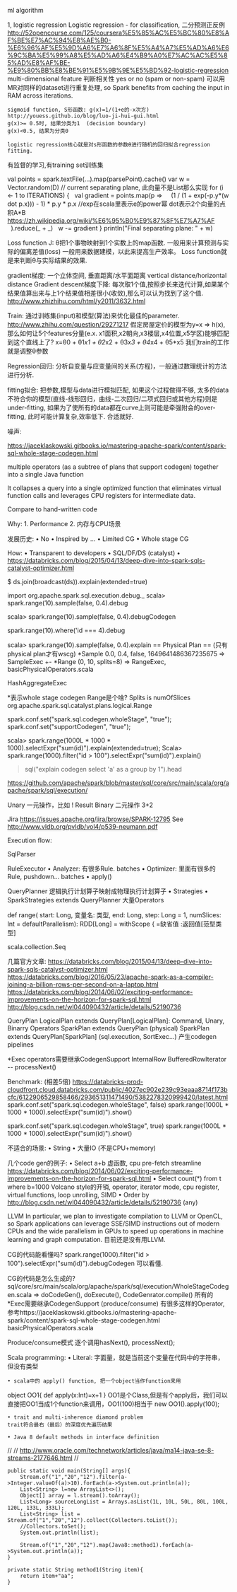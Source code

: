 ml algorithm

1, logistic regression
Logistic regression  - for classification, 二分预测正反例
   http://52opencourse.com/125/coursera%E5%85%AC%E5%BC%80%E8%AF%BE%E7%AC%94%E8%AE%B0-%E6%96%AF%E5%9D%A6%E7%A6%8F%E5%A4%A7%E5%AD%A6%E6%9C%BA%E5%99%A8%E5%AD%A6%E4%B9%A0%E7%AC%AC%E5%85%AD%E8%AF%BE-%E9%80%BB%E8%BE%91%E5%9B%9E%E5%BD%92-logistic-regression
    multi-dimensional feature 判断相关性  yes or no (spam or non-spam)
    可以用MR对同样的dataset进行重复处理, so Spark benefits from caching the input in RAM across iterations.

    sigmoid function, S形函数: g(x)=1/(1+e的-x次方)    http://youess.github.io/blog/luo-ji-hui-gui.html
    g(x)>= 0.5时, 结果分类为1  (decision boundary)
    g(x)<0.5, 结果为分类0
    
    logistic regression核心就是对s形函数的参数θ进行随机的回归拟合regression fitting.

   有监督的学习,有training set训练集
  
val points = spark.textFile(...).map(parsePoint).cache()
var w = Vector.random(D) // current separating plane, 此向量不是List那么实现
for (i <- 1 to ITERATIONS) {
  val gradient = points.map(p =>
    (1 / (1 + exp(-p.y*(w dot p.x))) - 1) * p.y * p.x   //exp在scala里表示e的power幂 dot表示2个向量的点积A*B  https://zh.wikipedia.org/wiki/%E6%95%B0%E9%87%8F%E7%A7%AF
  ).reduce(_ + _)
  w -= gradient
}
println("Final separating plane: " + w)



Loss function J: θ把1个事物映射到1个实数上的map函数.  一般用来计算预测与实际的偏离差值(loss)
一般用来数据建模，以此来提高生产效率。
Loss function就是来判断θ与实际结果的效果.

gradient梯度:  一个立体空间, 垂直距离/水平面距离 vertical distance/horizontal distance
Gradient descent梯度下降:  每次取1个值,按照步长来迭代计算,如果某个结果值算出来与上1个结果值相差很小(收敛),那么可以认为找到了这个值.  http://www.zhizhihu.com/html/y2011/3632.html

Train: 通过训练集(input)和模型(算法)来优化最佳的parameter.   http://www.zhihu.com/question/29271217
假定房屋定价的模型为y=x  => h(x),那么如何让5个features分量(e.x. x1面积,x2朝向,x3楼层,x4位置,x5学区)能够匹配到这个直线上了?   x=θ0 + θ1*x1 + θ2*x2 + θ3*x3 + θ4*x4 + θ5*x5
我们train的工作就是调整θ参数

Regression回归: 分析自变量与应变量间的关系(方程)，一般通过数理统计的方法进行分析. 

 fitting拟合:  把参数,模型与data进行模拟匹配, 如果这个过程做得不够, 太多的data不符合你的模型(直线-线形回归，曲线-二次回归/二项式回归或其他方程)则是under-fitting, 如果为了使所有的data都在curve上则可能是牵强附会的over-fitting, 此时可能计算复杂,效率低下.  合适就好.


噪声:


https://jaceklaskowski.gitbooks.io/mastering-apache-spark/content/spark-sql-whole-stage-codegen.html

multiple operators (as a subtree of plans that support codegen) together into a single Java function

It collapses a query into a single optimized function that eliminates virtual function calls and leverages CPU registers for intermediate data.

Compare to hand-written code


Why:
	1. Performance
	2. 内存与CPU场景
	
发展历史:
	• No
	• Inspired by ...
	• Limited CG
	• Whole stage CG

How:
	• Transparent to developers
	• SQL/DF/DS (catalyst)
	• https://databricks.com/blog/2015/04/13/deep-dive-into-spark-sqls-catalyst-optimizer.html

$ ds.join(broadcast(ds)).explain(extended=true)

import org.apache.spark.sql.execution.debug._
scala> spark.range(10).sample(false, 0.4).debug

scala> spark.range(10).sample(false, 0.4).debugCodegen

spark.range(10).where('id === 4).debug



scala> spark.range(10).sample(false, 0.4).explain
== Physical Plan == (只有physical plan才有wscg)
*Sample 0.0, 0.4, false, 1649641486367235675     => SampleExec
+- *Range (0, 10, splits=8)   => RangeExec, basicPhysicalOperators.scala

HashAggregateExec

*表示whole stage codegen
Range是个啥? Splits is numOfSlices
org.apache.spark.sql.catalyst.plans.logical.Range


spark.conf.set("spark.sql.codegen.wholeStage", "true");
spark.conf.set("supportCodegen", "true");

scala> spark.range(1000L * 1000 * 1000).selectExpr("sum(id)").explain(extended=true);
Scala> spark.range(1000).filter("id > 100").selectExpr("sum(id)").explain()


>sql("explain codegen select 'a' as a group by 1").head
 
https://github.com/apache/spark/blob/master/sql/core/src/main/scala/org/apache/spark/sql/execution/

Unary 一元操作，比如    ! Result
Binary 二元操作  3+2


Jira
https://issues.apache.org/jira/browse/SPARK-12795
See http://www.vldb.org/pvldb/vol4/p539-neumann.pdf

Execution flow:

SqlParser

RuleExecutor
	• Analyzer: 有很多Rule. batches
	• Optimizer: 里面有很多的Rule, pushdown… batches
	•  apply()

QueryPlanner 逻辑执行计划算子映射成物理执行计划算子
	• Strategies
	• SparkStrategies extends QueryPlanner 大量Operators


def range(
      start: Long,  变量名: 类型,
      end: Long,
      step: Long = 1,
      numSlices: Int = defaultParallelism): RDD[Long] = withScope {
=缺省值
:返回值[范型类型]


scala.collection.Seq

几篇官方文章:
https://databricks.com/blog/2015/04/13/deep-dive-into-spark-sqls-catalyst-optimizer.html
https://databricks.com/blog/2016/05/23/apache-spark-as-a-compiler-joining-a-billion-rows-per-second-on-a-laptop.html
https://databricks.com/blog/2014/06/02/exciting-performance-improvements-on-the-horizon-for-spark-sql.html
http://blog.csdn.net/wl044090432/article/details/52190736

QueryPlan
LogicalPlan extends QueryPlan[LogicalPlan]: Command, Unary, Binarry Operators
SparkPlan extends QueryPlan<SparkPlan> (physical)
SparkPlan extends QueryPlan[SparkPlan]   (sql.execution, SortExec…) 产生codegen pipelines

*Exec operators需要继承CodegenSupport
InternalRow
BufferedRowIterator  -- processNext()


Benchmark: (相差5倍)
https://databricks-prod-cloudfront.cloud.databricks.com/public/4027ec902e239c93eaaa8714f173bcfc/6122906529858466/293651311471490/5382278320999420/latest.html
spark.conf.set("spark.sql.codegen.wholeStage", false)
spark.range(1000L * 1000 * 1000).selectExpr("sum(id)").show()

spark.conf.set("spark.sql.codegen.wholeStage", true)
spark.range(1000L * 1000 * 1000).selectExpr("sum(id)").show()

不适合的场景:
	• String
	• 大量IO (不是CPU+memory)


几个code gen的例子:
	• Select a+b 虚函数, cpu pre-fetch streamline https://databricks.com/blog/2014/06/02/exciting-performance-improvements-on-the-horizon-for-spark-sql.html
	• Select count(*) from t where b=1000  Volcano style的开销, operator, iterator mode, cpu register, virtual functions, loop unrolling, SIMD
	• Order by http://blog.csdn.net/wl044090432/article/details/52190736  (any)

LLVM
In particular, we plan to investigate compilation to LLVM or OpenCL, so Spark applications can leverage SSE/SIMD instructions out of modern CPUs and the wide parallelism in GPUs to speed up operations in machine learning and graph computation.
目前还是没有用LLVM.

CG的代码能看懂吗?  spark.range(1000).filter("id > 100").selectExpr("sum(id)").debugCodegen
可以看懂.

CG的代码是怎么生成的?
sql/core/src/main/scala/org/apache/spark/sql/execution/WholeStageCodegen.scala   => doCodeGen(), doExecute(), CodeGenrator.compile()
所有的*Exec需要继承CodegenSupport (produce/consume)
有很多这样的Operator, 参考https://jaceklaskowski.gitbooks.io/mastering-apache-spark/content/spark-sql-whole-stage-codegen.html    basicPhysicalOperators.scala

Produce/consume模式
逐个调用hasNext(), processNext();

Scala programming:
	• Literal: 字面量，就是当前这个变量在代码中的字符串，但没有类型

	• scala中的 apply() function, 把一个object当作function来用
object  OO1{
 def apply(x:Int)=x+1
}
OO1是个Class,但是有个apply后，我们可以直接把OO1当成1个function来调用，OO1(100)相当于 new OO1().apply(100);

	• trait and multi-inherence diamond problem
	trait符合最右（最后）的深度优先遍历结果
	
	• Java 8 default methods in interface definition

//
	//  http://www.oracle.com/technetwork/articles/java/ma14-java-se-8-streams-2177646.html
	//
	
	public static void main(String[] args){
		Stream.of("1","20","12").filter(a->Integer.valueOf(a)>10).forEach(a->System.out.println(a));
		List<String> l=new ArrayList<>();
		Object[] array = l.stream().toArray();
		List<Long> sourceLongList = Arrays.asList(1L, 10L, 50L, 80L, 100L, 120L, 133L, 333L);
		List<String> list = Stream.of("1","20","12").collect(Collectors.toList());
		//Collectors.toSet();
		System.out.println(list);
		
		Stream.of("1","20","12").map(Java8::method1).forEach(a->System.out.println(a));
	}
	
	private static String method1(String item){
		return item+"aa";
	}
